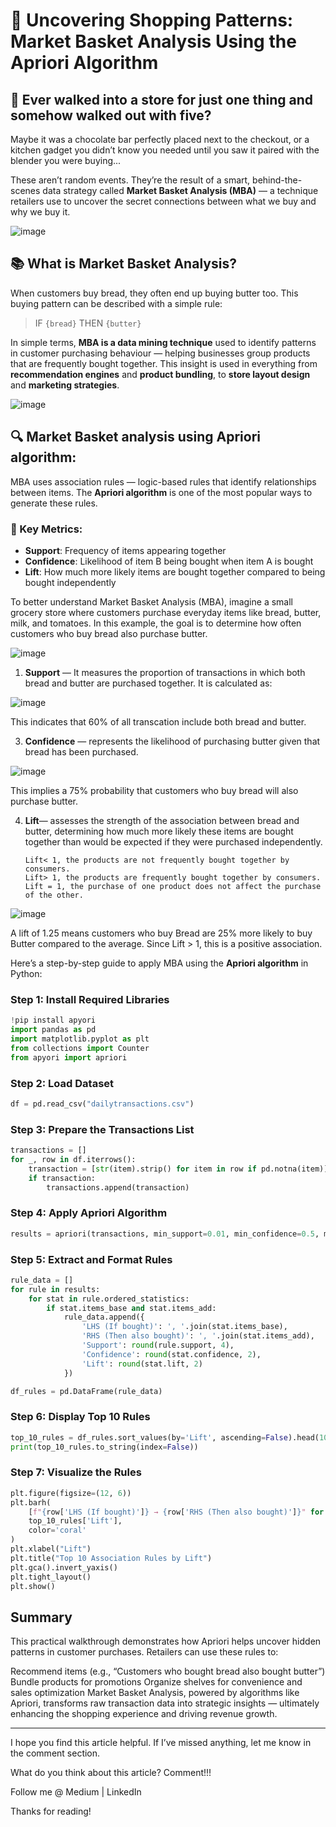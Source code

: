 # 🛒 Uncovering Shopping Patterns: Market Basket Analysis Using the Apriori Algorithm


## 🧠 Ever walked into a store for just one thing and somehow walked out with five?

Maybe it was a chocolate bar perfectly placed next to the checkout, or a kitchen gadget you didn’t know you needed until you saw it paired with the blender you were buying...

These aren’t random events. They’re the result of a smart, behind-the-scenes data strategy called **Market Basket Analysis (MBA)** — a technique retailers use to uncover the secret connections between what we buy and why we buy it.


![image](https://github.com/user-attachments/assets/22ebe8b9-7c8d-48c4-a598-5326057a3edd)


## 📚 What is Market Basket Analysis?


When customers buy bread, they often end up buying butter too. This buying pattern can be described with a simple rule:


> IF `{bread}` THEN `{butter}`


In simple terms, **MBA is a data mining technique** used to identify patterns in customer purchasing behaviour — helping businesses group products that are frequently bought together. This insight is used in everything from **recommendation engines** and **product bundling**, to **store layout design** and **marketing strategies**.


![image](https://github.com/user-attachments/assets/e771f5ad-de28-4845-8433-3273c266ea52)



## 🔍 Market Basket analysis using Apriori algorithm:

MBA uses association rules — logic-based rules that identify relationships between items. The **Apriori algorithm** is one of the most popular ways to generate these rules.


### 🧮 Key Metrics:


- **Support**: Frequency of items appearing together  
- **Confidence**: Likelihood of item B being bought when item A is bought  
- **Lift**: How much more likely items are bought together compared to being bought independently


To better understand Market Basket Analysis (MBA), imagine a small grocery store where customers purchase everyday items like bread, butter, milk, and tomatoes. In this example, the goal is to determine how often customers who buy bread also purchase butter.


![image](https://github.com/user-attachments/assets/1fba1008-c4c3-40db-9a5c-efeb567ffd53)


1. **Support** — It measures the proportion of transactions in which both bread and butter are purchased together. It is calculated as:
   
![image](https://github.com/user-attachments/assets/d43c2b51-5c50-449d-b032-9faf8e976e24)

This indicates that 60% of all transcation include both bread and butter.


3. **Confidence** — represents the likelihood of purchasing butter given that bread has been purchased.
   
![image](https://github.com/user-attachments/assets/7e6a871e-2e58-4029-9aea-3fa78db24f34)

This implies a 75% probability that customers who buy bread will also purchase butter.


4. **Lift**— assesses the strength of the association between bread and butter, determining how much more likely these items are bought together than would be expected if they were purchased independently.

       Lift< 1, the products are not frequently bought together by consumers.
       Lift> 1, the products are frequently bought together by consumers.
       Lift = 1, the purchase of one product does not affect the purchase of the other.


![image](https://github.com/user-attachments/assets/96e90717-817a-4a0b-bad8-1efd8ce07ced)


A lift of 1.25 means customers who buy Bread are 25% more likely to buy Butter compared to the average. Since Lift > 1, this is a positive association.



Here’s a step-by-step guide to apply MBA using the **Apriori algorithm** in Python:


### Step 1: Install Required Libraries

```python
!pip install apyori
import pandas as pd
import matplotlib.pyplot as plt
from collections import Counter
from apyori import apriori
```


### Step 2: Load Dataset
```python
df = pd.read_csv("dailytransactions.csv")
```


### Step 3: Prepare the Transactions List

```python
transactions = []
for _, row in df.iterrows():
    transaction = [str(item).strip() for item in row if pd.notna(item)]
    if transaction:
        transactions.append(transaction)
```


### Step 4: Apply Apriori Algorithm

```python
results = apriori(transactions, min_support=0.01, min_confidence=0.5, min_lift=1.2))
```


### Step 5: Extract and Format Rules

```python
rule_data = []
for rule in results:
    for stat in rule.ordered_statistics:
        if stat.items_base and stat.items_add:
            rule_data.append({
                'LHS (If bought)': ', '.join(stat.items_base),
                'RHS (Then also bought)': ', '.join(stat.items_add),
                'Support': round(rule.support, 4),
                'Confidence': round(stat.confidence, 2),
                'Lift': round(stat.lift, 2)
            })

df_rules = pd.DataFrame(rule_data)
```


### Step 6: Display Top 10 Rules

```python
top_10_rules = df_rules.sort_values(by='Lift', ascending=False).head(10)
print(top_10_rules.to_string(index=False))
```


### Step 7: Visualize the Rules

```python
plt.figure(figsize=(12, 6))
plt.barh(
    [f"{row['LHS (If bought)']} → {row['RHS (Then also bought)']}" for _, row in top_10_rules.iterrows()],
    top_10_rules['Lift'],
    color='coral'
)
plt.xlabel("Lift")
plt.title("Top 10 Association Rules by Lift")
plt.gca().invert_yaxis()
plt.tight_layout()
plt.show()
```



## Summary

This practical walkthrough demonstrates how Apriori helps uncover hidden patterns in customer purchases. Retailers can use these rules to:

Recommend items (e.g., “Customers who bought bread also bought butter”)
Bundle products for promotions
Organize shelves for convenience and sales optimization
Market Basket Analysis, powered by algorithms like Apriori, transforms raw transaction data into strategic insights — ultimately enhancing the shopping experience and driving revenue growth.

***

I hope you find this article helpful. If I’ve missed anything, let me know in the comment section.

What do you think about this article? Comment!!!

Follow me @ Medium | LinkedIn

Thanks for reading!

























